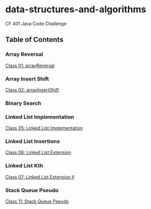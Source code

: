 # data-structures-and-algorithms

CF 401 Java Code Challenge

## Table of Contents

### Array Reversal
[Class 01: arrayReversal](https://canvas.instructure.com/courses/7139363/assignments/38486996?module_item_id=88052948)

### Array Insert Shift
[Class 02: arrayInsertShift]()

### Binary Search
[]()

### Linked List Implementation
[Class 05: Linked List Implementation](https://canvas.instructure.com/courses/7139363/assignments/38487000?module_item_id=88052966)

### Linked List Insertions
[Class 06: Linked List Extension](https://canvas.instructure.com/courses/7139363/assignments/38487001?module_item_id=88052970)

### Linked List Kth
[Class 07: Linked List Extension II](https://canvas.instructure.com/courses/7139363/assignments/38487002?module_item_id=88052974)

### Stack Queue Pseudo
[Class 11: Stack Queue Pseudo](https://canvas.instructure.com/courses/7139363/assignments/38487007?module_item_id=88052992)

###

###

###



